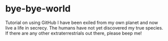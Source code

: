 # bye-bye-world
Tutorial on using GitHub
I have been exiled from my own planet and now live a life in secrecy. The humans have not yet discovered my true species. If there are any other extraterrestrials out there, please beep me!

